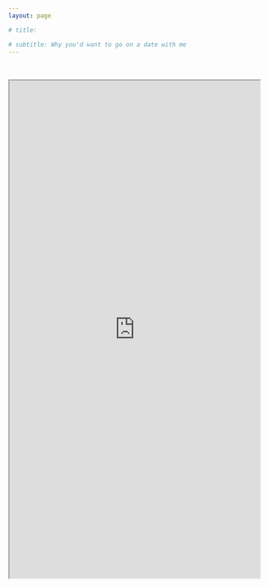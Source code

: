 ```yaml
---
layout: page

# title: 

# subtitle: Why you'd want to go on a date with me
---
```

<br>
<br>
<iframe src="https://drive.google.com/file/d/1XblUdU9r5-WVSqsX-YQRTI6M8dqKP7iO/preview" width="100%" height="1000"></iframe>
